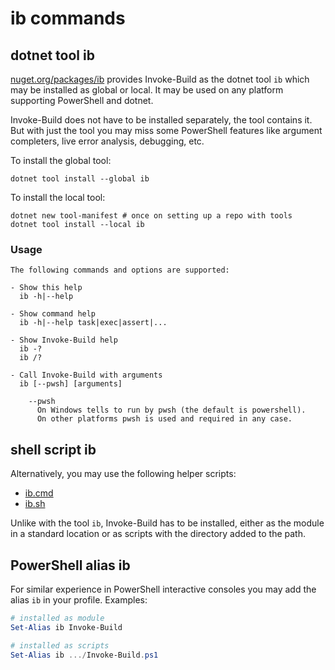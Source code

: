 # ib commands

## dotnet tool ib

[nuget.org/packages/ib](https://www.nuget.org/packages/ib/) provides Invoke-Build
as the dotnet tool `ib` which may be installed as global or local. It may be
used on any platform supporting PowerShell and dotnet.

Invoke-Build does not have to be installed separately, the tool contains it.
But with just the tool you may miss some PowerShell features like argument
completers, live error analysis, debugging, etc.

To install the global tool:

    dotnet tool install --global ib

To install the local tool:

    dotnet new tool-manifest # once on setting up a repo with tools
    dotnet tool install --local ib

### Usage

```
The following commands and options are supported:

- Show this help
  ib -h|--help

- Show command help
  ib -h|--help task|exec|assert|...

- Show Invoke-Build help
  ib -?
  ib /?

- Call Invoke-Build with arguments
  ib [--pwsh] [arguments]

    --pwsh
      On Windows tells to run by pwsh (the default is powershell).
      On other platforms pwsh is used and required in any case.
```

## shell script ib

Alternatively, you may use the following helper scripts:

- [ib.cmd](../ib.cmd)
- [ib.sh](../ib.sh)

Unlike with the tool `ib`, Invoke-Build has to be installed, either as the
module in a standard location or as scripts with the directory added to the
path.

## PowerShell alias ib

For similar experience in PowerShell interactive consoles you may add the alias
`ib` in your profile. Examples:

```powershell
# installed as module
Set-Alias ib Invoke-Build

# installed as scripts
Set-Alias ib .../Invoke-Build.ps1
```
